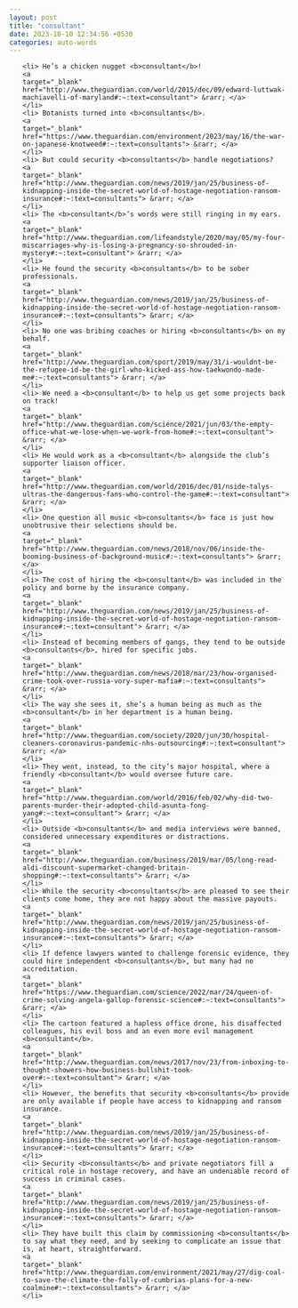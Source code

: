 ```yaml
---
layout: post
title: "consultant"
date: 2023-10-10 12:34:56 +0530
categories: auto-words
---
```

<ol>

    <li> He’s a chicken nugget <b>consultant</b>!
    <a 
    target="_blank" 
    href="http://www.theguardian.com/world/2015/dec/09/edward-luttwak-machiavelli-of-maryland#:~:text=consultant"> &rarr; </a>
    </li>
    <li> Botanists turned into <b>consultants</b>.
    <a 
    target="_blank" 
    href="https://www.theguardian.com/environment/2023/may/16/the-war-on-japanese-knotweed#:~:text=consultants"> &rarr; </a>
    </li>
    <li> But could security <b>consultants</b> handle negotiations?
    <a 
    target="_blank" 
    href="http://www.theguardian.com/news/2019/jan/25/business-of-kidnapping-inside-the-secret-world-of-hostage-negotiation-ransom-insurance#:~:text=consultants"> &rarr; </a>
    </li>
    <li> The <b>consultant</b>’s words were still ringing in my ears.
    <a 
    target="_blank" 
    href="http://www.theguardian.com/lifeandstyle/2020/may/05/my-four-miscarriages-why-is-losing-a-pregnancy-so-shrouded-in-mystery#:~:text=consultant"> &rarr; </a>
    </li>
    <li> He found the security <b>consultants</b> to be sober professionals.
    <a 
    target="_blank" 
    href="http://www.theguardian.com/news/2019/jan/25/business-of-kidnapping-inside-the-secret-world-of-hostage-negotiation-ransom-insurance#:~:text=consultants"> &rarr; </a>
    </li>
    <li> No one was bribing coaches or hiring <b>consultants</b> on my behalf.
    <a 
    target="_blank" 
    href="http://www.theguardian.com/sport/2019/may/31/i-wouldnt-be-the-refugee-id-be-the-girl-who-kicked-ass-how-taekwondo-made-me#:~:text=consultants"> &rarr; </a>
    </li>
    <li> We need a <b>consultant</b> to help us get some projects back on track!
    <a 
    target="_blank" 
    href="http://www.theguardian.com/science/2021/jun/03/the-empty-office-what-we-lose-when-we-work-from-home#:~:text=consultant"> &rarr; </a>
    </li>
    <li> He would work as a <b>consultant</b> alongside the club’s supporter liaison officer.
    <a 
    target="_blank" 
    href="http://www.theguardian.com/world/2016/dec/01/nside-talys-ultras-the-dangerous-fans-who-control-the-game#:~:text=consultant"> &rarr; </a>
    </li>
    <li> One question all music <b>consultants</b> face is just how unobtrusive their selections should be.
    <a 
    target="_blank" 
    href="http://www.theguardian.com/news/2018/nov/06/inside-the-booming-business-of-background-music#:~:text=consultants"> &rarr; </a>
    </li>
    <li> The cost of hiring the <b>consultant</b> was included in the policy and borne by the insurance company.
    <a 
    target="_blank" 
    href="http://www.theguardian.com/news/2019/jan/25/business-of-kidnapping-inside-the-secret-world-of-hostage-negotiation-ransom-insurance#:~:text=consultant"> &rarr; </a>
    </li>
    <li> Instead of becoming members of gangs, they tend to be outside <b>consultants</b>, hired for specific jobs.
    <a 
    target="_blank" 
    href="http://www.theguardian.com/news/2018/mar/23/how-organised-crime-took-over-russia-vory-super-mafia#:~:text=consultants"> &rarr; </a>
    </li>
    <li> The way she sees it, she’s a human being as much as the <b>consultant</b> in her department is a human being.
    <a 
    target="_blank" 
    href="http://www.theguardian.com/society/2020/jun/30/hospital-cleaners-coronavirus-pandemic-nhs-outsourcing#:~:text=consultant"> &rarr; </a>
    </li>
    <li> They went, instead, to the city’s major hospital, where a friendly <b>consultant</b> would oversee future care.
    <a 
    target="_blank" 
    href="http://www.theguardian.com/world/2016/feb/02/why-did-two-parents-murder-their-adopted-child-asunta-fong-yang#:~:text=consultant"> &rarr; </a>
    </li>
    <li> Outside <b>consultants</b> and media interviews were banned, considered unnecessary expenditures or distractions.
    <a 
    target="_blank" 
    href="http://www.theguardian.com/business/2019/mar/05/long-read-aldi-discount-supermarket-changed-britain-shopping#:~:text=consultants"> &rarr; </a>
    </li>
    <li> While the security <b>consultants</b> are pleased to see their clients come home, they are not happy about the massive payouts.
    <a 
    target="_blank" 
    href="http://www.theguardian.com/news/2019/jan/25/business-of-kidnapping-inside-the-secret-world-of-hostage-negotiation-ransom-insurance#:~:text=consultants"> &rarr; </a>
    </li>
    <li> If defence lawyers wanted to challenge forensic evidence, they could hire independent <b>consultants</b>, but many had no accreditation.
    <a 
    target="_blank" 
    href="https://www.theguardian.com/science/2022/mar/24/queen-of-crime-solving-angela-gallop-forensic-science#:~:text=consultants"> &rarr; </a>
    </li>
    <li> The cartoon featured a hapless office drone, his disaffected colleagues, his evil boss and an even more evil management <b>consultant</b>.
    <a 
    target="_blank" 
    href="http://www.theguardian.com/news/2017/nov/23/from-inboxing-to-thought-showers-how-business-bullshit-took-over#:~:text=consultant"> &rarr; </a>
    </li>
    <li> However, the benefits that security <b>consultants</b> provide are only available if people have access to kidnapping and ransom insurance.
    <a 
    target="_blank" 
    href="http://www.theguardian.com/news/2019/jan/25/business-of-kidnapping-inside-the-secret-world-of-hostage-negotiation-ransom-insurance#:~:text=consultants"> &rarr; </a>
    </li>
    <li> Security <b>consultants</b> and private negotiators fill a critical role in hostage recovery, and have an undeniable record of success in criminal cases.
    <a 
    target="_blank" 
    href="http://www.theguardian.com/news/2019/jan/25/business-of-kidnapping-inside-the-secret-world-of-hostage-negotiation-ransom-insurance#:~:text=consultants"> &rarr; </a>
    </li>
    <li> They have built this claim by commissioning <b>consultants</b> to say what they need, and by seeking to complicate an issue that is, at heart, straightforward.
    <a 
    target="_blank" 
    href="http://www.theguardian.com/environment/2021/may/27/dig-coal-to-save-the-climate-the-folly-of-cumbrias-plans-for-a-new-coalmine#:~:text=consultants"> &rarr; </a>
    </li>